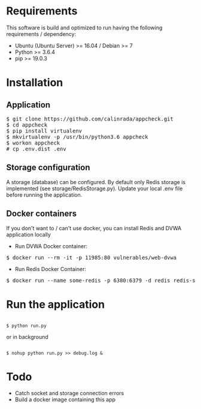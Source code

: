# Requirements
This software is build and optimized to run having the following requirements / dependency:

* Ubuntu (Ubuntu Server) >= 16.04 / Debian >= 7
* Python >= 3.6.4
* pip >= 19.0.3

# Installation

## Application
<pre>
$ git clone https://github.com/calinrada/appcheck.git
$ cd appcheck
$ pip install virtualenv
$ mkvirtualenv -p /usr/bin/python3.6 appcheck
$ workon appcheck
# cp .env.dist .env
</pre>

## Storage configuration
A storage (database) can be configured. By default only Redis storage is implemented (see storage/RedisStorage.py).
Update your local .env file before running the application. 

## Docker containers
If you don't want to / can't use docker, you can install Redis and DVWA application locally 

* Run DVWA Docker container:
<pre>
$ docker run --rm -it -p 11985:80 vulnerables/web-dvwa
</pre>

* Run Redis Docker Container:
<pre>
$ docker run --name some-redis -p 6380:6379 -d redis redis-server --appendonly yes
</pre>

# Run the application

<code>
$ python run.py
</code>

or in background

<code>
$ nohup python run.py >> debug.log &
</code>

# Todo
* Catch socket and storage connection errors
* Build a docker image containing this app
